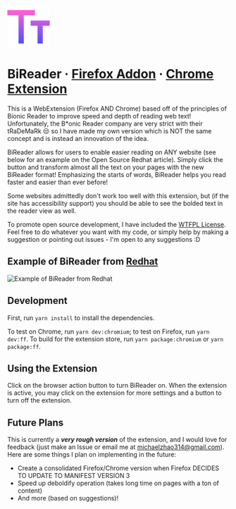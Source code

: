 ![Icon](icons/96.png)

# BiReader **·** [Firefox Addon](https://addons.mozilla.org/en-US/firefox/addon/bireader/) **·** [Chrome Extension](https://chrome.google.com/webstore/detail/bireader/mkndieaclikppobgjihfijainfmjcbhd)

This is a WebExtension (Firefox AND Chrome) based off of the principles of Bionic Reader to improve speed and depth of reading web text! Unfortunately, the B\*onic Reader company are very strict with their tRaDeMaRk :unamused: so I have made my own version which is NOT the same concept and is instead an innovation of the idea.

BiReader allows for users to enable easier reading on ANY website (see below for an example on the Open Source Redhat article). Simply click the button and transform almost all the text on your pages with the new BiReader format! Emphasizing the starts of words, BiReader helps you read faster and easier than ever before!

Some websites admittedly don't work too well with this extension, but (if the site has accessibility support) you should be able to see the bolded text in the reader view as well.

To promote open source development, I have included the [WTFPL License](http://www.wtfpl.net/). Feel free to do whatever you want with my code, or simply help by making a suggestion or pointing out issues - I'm open to any suggestions :D

## Example of BiReader from [Redhat](https://www.redhat.com/en/topics/open-source/what-is-open-source?pfe-kpvsezlql=related-articles)

![Example of BiReader from Redhat](readme-example.jpg)

## Development

First, run `yarn install` to install the dependencies.

To test on Chrome, run `yarn dev:chromium`; to test on Firefox, run `yarn dev:ff`. To build for the extension store, run `yarn package:chromium` or `yarn package:ff`.

## Using the Extension

Click on the browser action button to turn BiReader on. When the extension is active, you may click on the extension for more settings and a button to turn off the extension.

## Future Plans

This is currently a **_very rough version_** of the extension, and I would love for feedback (just make an Issue or email me at michaelzhao314@gmail.com). Here are some things I plan on implementing in the future:

- Create a consolidated Firefox/Chrome version when Firefox DECIDES TO UPDATE TO MANIFEST VERSION 3
- Speed up deboldify operation (takes long time on pages with a ton of content)
- And more (based on suggestions)!
